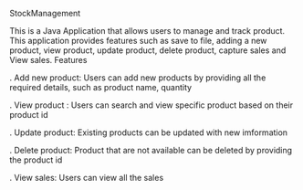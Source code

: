 StockManagement

This is a Java Application that allows users to manage and track product. This application provides features such as save to file, adding a new product, view product, update product, delete product, capture sales and View sales.
Features

. Add new product: Users can add new products by providing all the required details, such as product name, quantity

. View product : Users can search and view specific product based on their product id

. Update product: Existing products can be updated with new imformation

. Delete product: Product that are not available can be deleted by providing the product id

. View sales: Users can view all the sales
